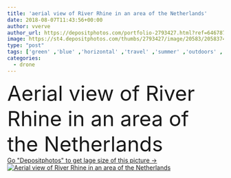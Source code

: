```yaml
---
title: 'aerial view of River Rhine in an area of the Netherlands'
date: 2018-08-07T11:43:56+00:00
author: vverve
author_url: https://depositphotos.com/portfolio-2793427.html?ref=64678756
image: https://st4.depositphotos.com/thumbs/2793427/image/20583/205837434/api_thumb_450.jpg?forcejpeg=true
type: "post"
tags: ['green' ,'blue' ,'horizontal' ,'travel' ,'summer' ,'outdoors' ,'scene' ,'nature' ,'spring' ,'rural' ,'water' ,'river' ,'landscape' ,'romantic' ,'picturesque' ,'netherlands' ,'holland' ,'scenic' ,'tourism' ,'freight' ,'landmark' ,'panoramic' ,'europe' ,'vacation' ,'ship' ,'cruise' ,'trip' ,'Riverbank' ,'boat' ,'attraction' ,'aerial' ,'destinations' ,'floating' ,'valley' ,'Rhine' ,'drone' ,'Rhin' ,'top view' ,'bird eye view' ]
categories: 
  - drone
---
```

<div aling="center">
            <font size="60"> Aerial view of River Rhine in an area of the Netherlands</font>   
</div>
<div>
    <a href='https://st4.depositphotos.com/thumbs/2793427/image/20583/205837434/api_thumb_450.jpg?forcejpeg=true?ref=64678756' target=_blank > Go "Depositphotos" to get lage size of this picture ->
        <img href='https://st4.depositphotos.com/thumbs/2793427/image/20583/205837434/api_thumb_450.jpg?forcejpeg=true?ref=64678756' src='https://st4.depositphotos.com/2793427/20583/i/950/depositphotos_205837434-stock-photo-aerial-view-river-rhine-area.jpg?forcejpeg=true' alt='Aerial view of River Rhine in an area of the Netherlands' >
    </a>
</div>
